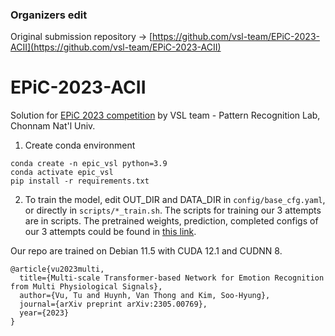 ### Organizers edit
Original submission repository -> [https://github.com/vsl-team/EPiC-2023-ACII](https://github.com/vsl-team/EPiC-2023-ACII)


# EPiC-2023-ACII
Solution for [EPiC 2023 competition](https://github.com/Emognition/EPiC-2023-competition) by VSL team - Pattern Recognition Lab, Chonnam Nat'l Univ.

1. Create conda environment
```
conda create -n epic_vsl python=3.9
conda activate epic_vsl
pip install -r requirements.txt
```
2. To train the model, edit OUT_DIR and DATA_DIR in `config/base_cfg.yaml`, or directly in `scripts/*_train.sh`. The scripts for training our 3 attempts are in scripts. The pretrained weights, prediction, completed configs of our 3 attempts could be found in [this link](https://ejnu-my.sharepoint.com/:f:/g/personal/vthuynh_jnu_ac_kr/EsYrz5b6DPJChfpnvZLZbwkBnlh5HhKaPgfc4telwsjuuQ?e=gHMI1z).

Our repo are trained on Debian 11.5 with CUDA 12.1 and CUDNN 8.

```
@article{vu2023multi,
  title={Multi-scale Transformer-based Network for Emotion Recognition from Multi Physiological Signals},
  author={Vu, Tu and Huynh, Van Thong and Kim, Soo-Hyung},
  journal={arXiv preprint arXiv:2305.00769},
  year={2023}
}
```

